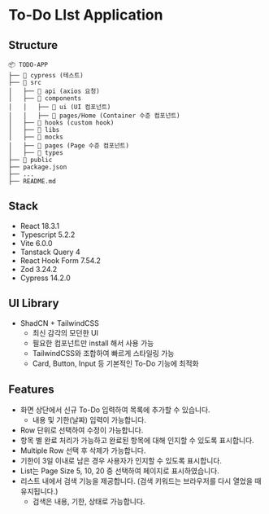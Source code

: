 # To-Do LIst Application

## Structure
```plaintext
📦 TODO-APP
├── 📂 cypress (테스트)
├── 📂 src
│   ├── 📂 api (axios 요청)
│   ├── 📂 components
│   │   ├── 📂 ui (UI 컴포넌트)
│   │   ├── 📂 pages/Home (Container 수준 컴포넌트)
│   ├── 📂 hooks (custom hook)
│   ├── 📂 libs 
│   ├── 📂 mocks
│   ├── 📂 pages (Page 수준 컴포넌트)
│   ├── 📂 types 
├── 📂 public
├── package.json
├── ...
├── README.md
```


## Stack
- React 18.3.1
- Typescript 5.2.2
- Vite 6.0.0
- Tanstack Query 4
- React Hook Form 7.54.2
- Zod 3.24.2
- Cypress 14.2.0


## UI Library
- ShadCN + TailwindCSS
    - 최신 감각의 모던한 UI
    - 필요한 컴포넌트만 install 해서 사용 가능
    - TailwindCSS와 조합하여 빠르게 스타일링 가능
    - Card, Button, Input 등 기본적인 To-Do 기능에 최적화

## Features
- 화면 상단에서 신규 To-Do 입력하여 목록에 추가할 수 있습니다.
    - 내용 및 기한(날짜) 입력이 가능합니다.
- Row 단위로 선택하여 수정이 가능합니다.
- 항목 별 완료 처리가 가능하고 완료된 항목에 대해 인지할 수 있도록 표시합니다.
- Multiple Row 선택 후 삭제가 가능합니다.
- 기한이 3일 이내로 남은 경우 사용자가 인지할 수 있도록 표시합니다.
- List는 Page Size 5, 10, 20 중 선택하여 페이지로 표시하였습니다. 
- 리스트 내에서 검색 기능을 제공합니다. (검색 키워드는 브라우저를 다시 열었을 때 유지됩니다.)
    - 검색은 내용, 기한, 상태로 가능합니다. 




